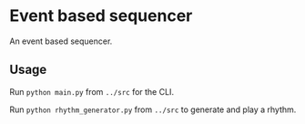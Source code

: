 # Event based sequencer
An event based sequencer.

## Usage
Run `python main.py` from `../src` for the CLI.

Run `python rhythm_generator.py` from `../src` to generate and play a rhythm.
